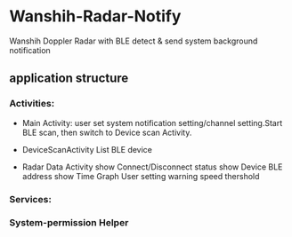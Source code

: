 # Wanshih-Radar-Notify
Wanshih Doppler Radar with BLE detect &amp; send system background notification

## application structure
### Activities:
 - Main Activity: 
 user set system notification setting/channel setting.Start BLE scan, then switch to Device scan Activity.
 
 - DeviceScanActivity
 List BLE device
 
 - Radar Data Activity
 show Connect/Disconnect status
 show Device BLE address
 show Time Graph
 User setting warning speed thershold
### Services:
### System-permission Helper
